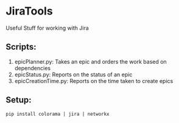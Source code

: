# JiraTools
Useful Stuff for working with Jira

## Scripts:
1. epicPlanner.py: Takes an epic and orders the work based on dependencies
1. epicStatus.py: Reports on the status of an epic
1. epicCreationTime.py: Reports on the time taken to create epics

## Setup: 
`pip install colorama | jira | networkx`